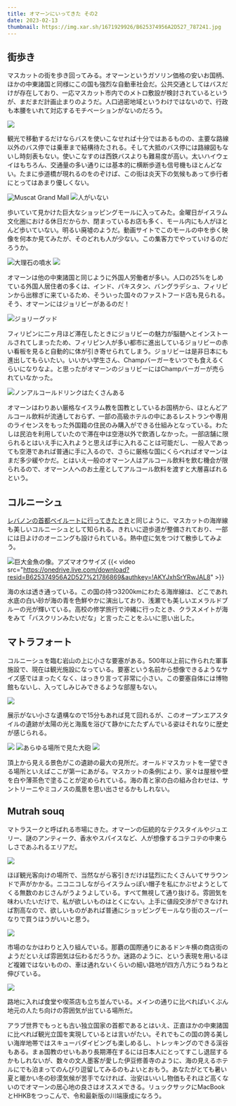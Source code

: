 ```yaml
---
title: オマーンにいってきた その2
date: 2023-02-13
thumbnail: https://img.xar.sh/1671929926/B625374956A2D527_787241.jpg
---
```


## 街歩き

マスカットの街を歩き回ってみる。オマーンというガソリン価格の安いお国柄、ほかの中東諸国と同様にこの国も強烈な自動車社会だ。公共交通としてはバスだけが存在しており、一応マスカット市内でのメトロ敷設が検討されているというが、まだまだ計画止まりのようだ。人口過密地域というわけではないので、行政も本腰をいれて対応するモチベーションがないのだろう。

![](https://img.xar.sh/1671929926/B625374956A2D527_787208.jpg)

観光で移動するだけならバスを使いこなせれば十分ではあるものの、主要な路線以外のバス停では乗車まで結構待たされる。そして大抵のバス停には路線図もないし時刻表もない。使いこなすのは西鉄バスよりも難易度が高い。太いハイウェイはもちろん、交通量の多い通りには基本的に横断歩道も信号機もほとんどない。たまに歩道橋が現れるのをのぞけば、この街は炎天下の気候もあって歩行者にとってはあまり優しくない。

![Muscat Grand Mall](https://img.xar.sh/1671929926/B625374956A2D527_787141.jpg)
![人がいない](https://img.xar.sh/1671929926/B625374956A2D527_787146.jpg)

歩いていて見かけた巨大なショッピングモールに入ってみた。金曜日がイスラム文化圏における休日だからか、閉まっているお店も多く、モール内にも人がほとんど歩いていない。明るい廃墟のようだ。動画サイトでこのモールの中を歩く映像を何本か見てみたが、そのどれも人が少ない。この集客力でやっていけるのだろうか。

![大理石の噴水](https://img.xar.sh/1671929926/B625374956A2D527_787235.jpg)
![](https://img.xar.sh/1671929926/B625374956A2D527_787211.jpg)

オマーンは他の中東諸国と同じように外国人労働者が多い。人口の25%をしめている外国人居住者の多くは、インド、パキスタン、バングラデシュ、フィリピンから出稼ぎに来ているため、そういった国々のファストフード店も見られる。そう、オマーンにはジョリビーがあるのだ！

![ジョリーグッド](https://img.xar.sh/1671929926/B625374956A2D527_786852.jpg)

フィリピンに二ヶ月ほど滞在したときにジョリビーの魅力が脳髄へとインストールされてしまったため、フィリピン人が多い都市に進出しているジョリビーの赤い看板を見ると自動的に体が引き寄せられてしまう。ジョリビーは是非日本にも進出してもらいたい。いいかい学生さん、Champバーガーをいつでも食えるくらいになりなよ。と思ったがオマーンのジョリビーにはChampバーガーが売られていなかった。

![ノンアルコールドリンクはたくさんある](https://img.xar.sh/1671929926/B625374956A2D527_786835.jpg)

オマーンはわりあい厳格なイスラム教を国教としているお国柄から、ほとんどアルコール飲料が流通しておらず、一部の高級ホテルの中にあるレストランや専用のライセンスをもった外国籍の住民のみ購入ができる仕組みとなっている。わたしは民泊を利用していたので滞在中は空港以外で飲酒しなかった。一部店舗に限られるとはいえ手に入れようと思えば手に入れることは可能だし、一般人であっても空港であれば普通に手に入るので、さらに厳格な国にくらべればオマーンはまだ多少緩やかだ。とはいえ一般のオマーン人はアルコール飲料を飲む機会が限られるので、オマーン人へのお土産としてアルコール飲料を渡すと大層喜ばれるという。

## コルニーシュ

[レバノンの首都ベイルートに行ってきたとき](/post/1658119709/)と同じように、マスカットの海岸線も美しいコルニーシュとして知られる。きれいに遊歩道が整備されており、一部には日よけのオーニングも設けられている。熱中症に気をつけて散歩してみよう。

![巨大金魚の像。アズマオウサイズ](https://img.xar.sh/1671929926/B625374956A2D527_787288.jpg)
{{< video src="https://onedrive.live.com/download?resid=B625374956A2D527%21786869&authkey=!AKYJxhSrYRwJAL8" >}}

海の水は透き通っている。この国の持つ3200kmにわたる海岸線は、どこであれ水底の白い砂が海の青を色鮮やかに演出しており、浅瀬でも美しいエメラルドブルーの光が輝いている。高校の修学旅行で沖縄に行ったとき、クラスメイトが海をみて「バスクリンみたいだな」と言ったことをふいに思い出した。

## マトラフォート

コルニーシュを臨む岩山の上に小さな要塞がある。500年以上前に作られた軍事施設で、現在は観光施設になっている。要塞という名前から想像できるようなサイズ感ではまったくなく、はっきり言って非常に小さい。この要塞自体には博物館もないし、入ってしみじみできるような部屋もない。

![](https://img.xar.sh/1671929926/B625374956A2D527_787276.jpg)

展示がない小さな遺構なので15分もあれば見て回れるが、このオープンエアスタイルの遺跡が太陽の光と海風を浴びて静かにたたずんでいる姿はそれなりに歴史が感じられる。

![](https://img.xar.sh/1671929926/B625374956A2D527_787215.jpg)
![あらゆる場所で見た大砲](https://img.xar.sh/1671929926/B625374956A2D527_787214.jpg)
![](https://img.xar.sh/1671929926/B625374956A2D527_787241.jpg)

頂上から見える景色がこの遺跡の最大の見所だ。オールドマスカットを一望できる場所といえばここが第一にあがる。マスカットの条例により、家々は屋根や壁を白や薄茶色で塗ることが定められている。海の青と家の白の組み合わせは、サントリーニやミコノスの風景を思い出させるかもしれない。

## Mutrah souq

マトラスークと呼ばれる市場にきた。オマーンの伝統的なテクスタイルやジュエリー、謎のアンティーク、香水やスパイスなど、人が想像するコテコテの中東らしさであふれるエリアだ。

![](https://img.xar.sh/1671929926/B625374956A2D527_787178.jpg)

ほぼ観光客向けの場所で、当然ながら客引きだけは猛烈にたくさんいてサラウンドで声がかかる。ニコニコしながらイスラムっぽい帽子を私にかぶせようとしてくる無数のおじさんがうようよしている。すべて無視して通り抜ける。雰囲気を味わいたいだけで、私が欲しいものはとくにない。上手に値段交渉ができなければ割高なので、欲しいものがあれば普通にショッピングモールなり街のスーパーなりで買うほうがいいと思う。

![](https://img.xar.sh/1671929926/B625374956A2D527_787175.jpg)

市場のなかはわりと入り組んでいる。那覇の国際通りにあるドンキ横の商店街のようだといえば雰囲気は伝わるだろうか。迷路のように、という表現を用いるほど複雑ではないものの、車は通れないくらいの細い路地が四方八方にうねうねと伸びている。

![](https://img.xar.sh/1671929926/B625374956A2D527_786865.jpg)

路地に入れば食堂や喫茶店も立ち並んでいる。メインの通りに比べればいくぶん地元の人たち向けの雰囲気が出ている場所だ。

アラブ世界でもっとも古い独立国家の首都であるとはいえ、正直ほかの中東諸国に比べれば観光立国を実現しているとは言いがたい。それでもこの国の誇る美しい海岸地帯ではスキューバダイビングも楽しめるし、トレッキングのできる渓谷もある。まぁ国教のせいもあり長期滞在するには日本人にとってすこし退屈するかもしれないが、数々の文人墨客が愛した伊豆修善寺のように、海の見えるホテルにでも泊まってのんびり逗留してみるのもよいとおもう。あなたがとても暑い夏と暖かい冬の砂漠気候が苦手でなければ、治安はいいし物価もそれほど高くないのでオマーンの居心地の良さはオススメできる。リュックサックにMacBookとHHKBをつっこんで、令和最新版の川端康成になろう。
